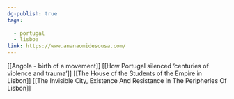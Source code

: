 ```yaml
---
dg-publish: true
tags:
  
  - portugal
  - lisboa
link: https://www.ananaomidesousa.com/
---
```

[[Angola - birth of a movement]]
[[How Portugal silenced ‘centuries of violence and trauma’]]
[[The House of the Students of the Empire in Lisbon]]
[[The Invisible City, Existence And Resistance In The Peripheries Of Lisbon]]
